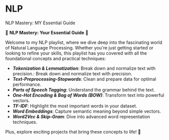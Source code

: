 # NLP
NLP Mastery: MY Essential Guide

🌟 **NLP Mastery: Your Essential Guide** 🌟

Welcome to my NLP playlist, where we dive deep into the fascinating world of Natural Language Processing. Whether you're just getting started or looking to refine your skills, this playlist has you covered with all the foundational concepts and practical techniques:

- ***Tokenization & Lemmatization***: Break down and normalize text with precision.: Break down and normalize text with precision.
- ***Text-Preprocessing-Stopwords***: Clean and prepare data for optimal performance.
- ***Parts of Speech Tagging***: Understand the grammar behind the text.
- ***One-Hot Encoding & Bag of Words (BOW)***: Transform text into powerful vectors.
- ***TF-IDF***: Highlight the most important words in your dataset.
- ***Word Embeddings***: Capture semantic meaning beyond simple vectors.
- ***Word2Vec & Skip-Gram***: Dive into advanced word representation techniques.

Plus, explore exciting projects that bring these concepts to life! 🚀
